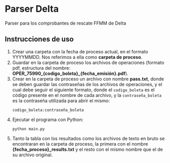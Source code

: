 # Parser Delta
Parser para los comprobantes de rescate FFMM de Delta

## Instrucciones de uso

1) Crear una carpeta con la fecha de proceso actual, en el formato YYYYMMDD. Nos referimos a ella como **carpeta de proceso**.
2) Guardar en la carpeta de proceso los archivos de operaciones (formato pdf, estructura del nombre: **OPER_75990_{codigo_boleta}_{fecha_emisión}.pdf**).
3) Crear en la carpeta de proceso un archivo con nombre **pass.txt**, donde se deben guardar las contraseñas de los archivos de operaciones, y el cual debe seguir el siguiente formato, donde el ``codigo_boleta`` es el código presente en el nombre de cada archivo, y la ``contraseña_boleta`` es la contraseña utilizada para abrir el mismo:
    ```
    codigo_boleta:contraseña_boleta
    ```
4) Ejecutar el programa con Python: 
    ```
    python main.py
    ```
5) Tanto la tabla con los resultados como los archivos de texto en bruto se encontraran en la carpeta de proceso, la primera con el nombre **{fecha_proceso}_results.txt** y el resto con el mismo nombre que el de su archivo original.
